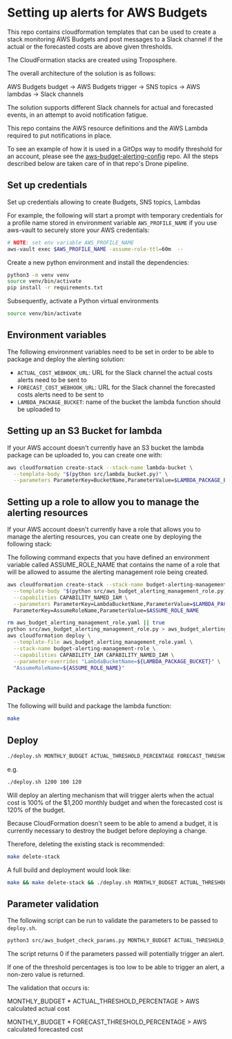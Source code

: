 # Setting up alerts for AWS Budgets

This repo contains cloudformation templates that can be used to create a stack monitoring AWS Budgets and post messages to a Slack channel if the actual or the forecasted costs are above given thresholds.

The CloudFormation stacks are created using Troposphere.

The overall architecture of the solution is as follows:

AWS Budgets budget -> AWS Budgets trigger -> SNS topics -> AWS lambdas -> Slack channels

The solution supports different Slack channels for actual and forecasted events, in an attempt to avoid notification fatigue.

This repo contains the AWS resource definitions and the AWS Lambda required to put notifications in place.

To see an example of how it is used in a GitOps way to modify threshold for an account, please see the [aws-budget-alerting-config](https://github.com/UKHomeOffice/aws-budget-alerting-config) repo.
All the steps described below are taken care of in that repo's Drone pipeline.

## Set up credentials

Set up credentials allowing to create Budgets, SNS topics, Lambdas

For example, the following will start a prompt with temporary credentials for a profile name stored in environment variable `AWS_PROFILE_NAME` if you use aws-vault to securely store your AWS credentials:

```bash
# NOTE: set env variable AWS_PROFILE_NAME
aws-vault exec $AWS_PROFILE_NAME -assume-role-ttl=60m  --
```

Create a new python environment and install the dependencies:

```bash
python3 -m venv venv
source venv/bin/activate
pip install -r requirements.txt
```

Subsequently, activate a Python virtual environments
```bash
source venv/bin/activate
```

## Environment variables

The following environment variables need to be set in order to be able to package and deploy the alerting solution:

* `ACTUAL_COST_WEBHOOK_URL`: URL for the Slack channel the actual costs alerts need to be sent to
* `FORECAST_COST_WEBHOOK_URL`: URL for the Slack channel the forecasted costs alerts need to be sent to
* `LAMBDA_PACKAGE_BUCKET`: name of the bucket the lambda function should be uploaded to

## Setting up an S3 Bucket for lambda

If your AWS account doesn't currently have an S3 bucket the lambda package can be uploaded to, you can create one with:

```bash
aws cloudformation create-stack --stack-name lambda-bucket \
  --template-body "$(python src/lambda_bucket.py)" \
  --parameters ParameterKey=BucketName,ParameterValue=$LAMBDA_PACKAGE_BUCKET
```

## Setting up a role to allow you to manage the alerting resources

If your AWS account doesn't currently have a role that allows you to manage the alerting resources, you can create one by deploying the following stack:

The following command expects that you have defined an environment variable called ASSUME_ROLE_NAME that contains the name of a role that will be allowed to assume the alerting management role being created.

```bash
aws cloudformation create-stack --stack-name budget-alerting-management-role \
  --template-body "$(python src/aws_budget_alerting_management_role.py)" \
  --capabilities CAPABILITY_NAMED_IAM \
  --parameters ParameterKey=LambdaBucketName,ParameterValue=$LAMBDA_PACKAGE_BUCKET \
  ParameterKey=AssumeRoleName,ParameterValue=$ASSUME_ROLE_NAME
```

```bash
rm aws_budget_alerting_management_role.yaml || true
python src/aws_budget_alerting_management_role.py > aws_budget_alerting_management_role.yaml
aws cloudformation deploy \
  --template-file aws_budget_alerting_management_role.yaml \
  --stack-name budget-alerting-management-role \
  --capabilities CAPABILITY_IAM CAPABILITY_NAMED_IAM \
  --parameter-overrides "LambdaBucketName=${LAMBDA_PACKAGE_BUCKET}" \
  "AssumeRoleName=${ASSUME_ROLE_NAME}"
```

## Package

The following will build and package the lambda function:

```bash
make
```

## Deploy

```bash
./deploy.sh MONTHLY_BUDGET ACTUAL_THRESHOLD_PERCENTAGE FORECAST_THRESHOLD_PERCENTAGE
```

e.g. 

```bash
./deploy.sh 1200 100 120
```

Will deploy an alerting mechanism that will trigger alerts when the actual cost is 100% of the $1,200 monthly budget and when the forecasted cost is 120% of the budget.

Because CloudFormation doesn't seem to be able to amend a budget, it is currently necessary to destroy the budget before deploying a change.

Therefore, deleting the existing stack is recommended:

```bash
make delete-stack
```

A full build and deployment would look like:

```bash
make && make delete-stack && ./deploy.sh MONTHLY_BUDGET ACTUAL_THRESHOLD_PERCENTAGE FORECAST_THRESHOLD_PERCENTAGE
```

## Parameter validation

The following script can be run to validate the parameters to be passed to `deploy.sh`.

```bash
python3 src/aws_budget_check_params.py MONTHLY_BUDGET ACTUAL_THRESHOLD_PERCENTAGE FORECAST_THRESHOLD_PERCENTAGE
```

The script returns 0 if the parameters passed will potentially trigger an alert.

If one of the threshold percentages is too low to be able to trigger an alert, a non-zero value is returned.

The validation that occurs is:

MONTHLY_BUDGET * ACTUAL_THRESHOLD_PERCENTAGE > AWS calculated actual cost

MONTHLY_BUDGET * FORECAST_THRESHOLD_PERCENTAGE > AWS calculated forecasted cost


